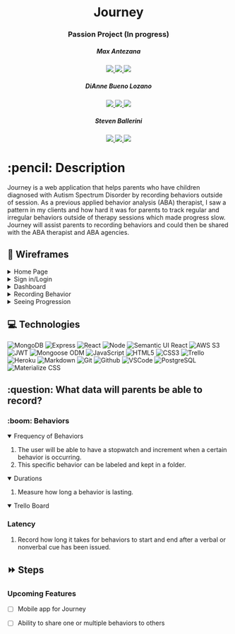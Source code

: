 <div align="center">
   <h1>Journey</h1>
   <h3>Passion Project (In progress)</h3>
   <h5>Max Antezana</h5>
   
   <a href="https://mantezana1998.github.io/portfolio/" target="_blank">
      <img src="https://img.shields.io/badge/-Portfolio:_mantezana1998.github.io-darkgreen?style=flat&logo=medium"/>
   </a>
   <a href="https://www.linkedin.com/in/antezana-max/" target="_blank">
      <img src="https://img.shields.io/badge/-linkedin.com/in/user-blue?style=flat&``logo=Linkedin&logoColor=white">
   </a> 
   <a href="mailto:maximo00antezana@gmail.com" target="_blank">
      <img src="https://img.shields.io/badge/-Maximo00Antezana@gmail.com-c14438?style=flat&logo=Gmail&``logoColor=white">
   </a>

   <h5>DiAnne Bueno Lozano</h5>
   
   <a href="https://github.com/ditabu" target="_blank">
      <img src="https://img.shields.io/badge/-Portfolio:_ditabu.github.io-darkgreen?style=flat&logo=medium"/>
   </a>
   <a href="https://www.linkedin.com/in/ditabu/" target="_blank">
      <img src="https://img.shields.io/badge/-linkedin.com/in/ditabu-blue?style=flat&``logo=Linkedin&logoColor=white">
   </a> 
   <a href="mailto:dibueno@gmail.com" target="_blank">
      <img src="https://img.shields.io/badge/-Dibueno@gmail.com-c14438?style=flat&logo=Gmail&``logoColor=white">
   </a>

   <h5>Steven Ballerini</h5>
   
   <a href="https://github.com/StevenB94" target="_blank">
      <img src="https://img.shields.io/badge/-Portfolio:_StevenB94.github.io-darkgreen?style=flat&logo=medium"/>
   </a>
   <a href="https://www.linkedin.com/in/stevenballerini1/" target="_blank">
      <img src="https://img.shields.io/badge/-linkedin.com/in/stevenballerini1-blue?style=flat&``logo=Linkedin&logoColor=white">
   </a> 
   <a href="mailto:ballerini.steven@gmail.com" target="_blank">
      <img src="https://img.shields.io/badge/-ballerini.steven@gmail.com-c14438?style=flat&logo=Gmail&``logoColor=white">
   </a>
</div>
   
<h1>:pencil: Description</h1>
<p>Journey is a web application that helps parents who have children diagnosed with Autism Spectrum Disorder by recording behaviors outside of session. As a previous applied behavior analysis (ABA) therapist, I saw a pattern in my clients and how hard it was for parents to track regular and irregular behaviors outside of therapy sessions which made progress slow. Journey will assist parents to recording behaviors and could then be shared with the ABA therapist and ABA agencies.</p>

## :floppy_disk: Wireframes

<details>
   <summary>Home Page</summary>
   <!-- Hidden information goes here -->
   <p>hello world!</p>
</details>

<details>
   <summary>Sign in/Login</summary>
   <!-- Hidden information goes here -->
   <p>hello world!</p>
</details>

<details>
   <summary>Dashboard</summary>
   <!-- Hidden information goes here -->
   <p>hello world!</p>
</details>

<details>
   <summary>Recording Behavior</summary>
   <!-- Hidden information goes here -->
   <p>hello world!</p>
</details>

<details>
   <summary>Seeing Progression</summary>
   <!-- Hidden information goes here -->
   <p>hello world!</p>
</details>

## :computer: Technologies 

![MongoDB](https://img.shields.io/badge/-MongoDB-333?style=flat&logo=mongodb)
![Express](https://img.shields.io/badge/-Express-333?style=flat&logo=express)
![React](https://img.shields.io/badge/-React-333?style=flat&logo=react) 
![Node](https://img.shields.io/badge/-Node.js-333?style=flat&logo=node.js)
![Semantic UI React](https://img.shields.io/badge/-Semantic%20UI%20React-333?style=flat&logo=semanticuireact)
![AWS S3](https://img.shields.io/badge/-AWS_S3-333?style=flat&logo=amazons3)
![JWT](https://img.shields.io/badge/-JSON_Web_Tokens-333?style=flat&logo=jsonwebtokens)
![Mongoose ODM](https://img.shields.io/badge/-Mongoose_ODM-333?style=flat&logo=mongodb)
![JavaScript](https://img.shields.io/badge/-JavaScript-333?style=flat&logo=javascript) 
![HTML5](https://img.shields.io/badge/-HTML5-333?style=flat&logo=html5)
![CSS3](https://img.shields.io/badge/-CSS-333?style=flat&logo=css3)
![Trello](https://img.shields.io/badge/-Trello-333?style=flat&logo=trello) 
![Heroku](https://img.shields.io/badge/-Heroku-333?style=flat&logo=heroku)
![Markdown](https://img.shields.io/badge/-Markdown-333?style=flat&logo=markdown)
![Git](https://img.shields.io/badge/-Git-333?style=flat&logo=git)
![Github](https://img.shields.io/badge/-GitHub-333?style=flat&logo=github)
![VSCode](https://img.shields.io/badge/-VS_Code-333?style=flat&logo=visualstudio)
![PostgreSQL](https://img.shields.io/badge/-PostgreSQL-333?style=flat&logo=postgresql)
![Materialize CSS](https://img.shields.io/badge/-Materialize_CSS-333?style=flat&logo=materialdesign) 

<h2> :question: What data will parents be able to record? </h2>

<h3> :boom: Behaviors </h3>
<details open>
   <summary>Frequency of Behaviors</summary>
   <ol>
      <li>The user will be able to have a stopwatch and increment when a certain behavior is occurring.</li>
      <li>This specific behavior can be labeled and kept in a folder.</li>
   </ol>
</details>

<details open>   
   <summary>Durations</summary>
   <ol>
      <li>Measure how long a behavior is lasting.</li>
   </ol>
</details>

<details open>
   <h3>Latency</h3>
   <summary>Trello Board</summary>
   <ol>
      <li>Record how long it takes for behaviors to start and end after a verbal or nonverbal cue has been issued.</li>
   </ol>   
</details>

## :fast_forward: Steps   

### Upcoming Features

- [ ] Mobile app for Journey 

- [ ] Ability to share one or multiple behaviors to others
